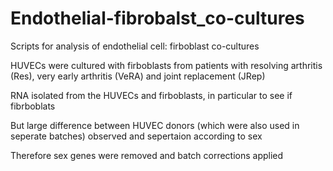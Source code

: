 # Endothelial-fibrobalst_co-cultures
Scripts for analysis of endothelial cell: firboblast co-cultures

HUVECs were cultured with firboblasts from patients with resolving arthritis (Res), very early arthritis (VeRA) and joint replacement (JRep) 

RNA isolated from the HUVECs and firboblasts, in particular to see if fibrboblats 

But large difference between HUVEC donors (which were also used in seperate batches) observed and sepertaion according to sex

Therefore sex genes were removed and batch corrections applied 
